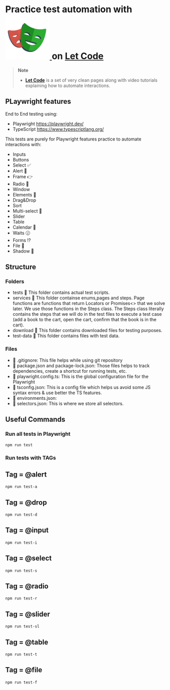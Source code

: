 <h1>
  Practice test automation with <a href="https://playwright.dev/"> <img width="140" alt="Playwright Logo" src="https://raw.githubusercontent.com/github/explore/60cd2530141f67f07a947fa2d310c482e287e387/topics/playwright/playwright.png" /> </a> on <a href="https://letcode.in/test">Let Code</a>
</h1>

> **Note**
>
> +  **<a href="https://letcode.in/">Let Code</a>** is a set of very clean pages along with video tutorials explaining how to automate interactions.
>
## PLaywright features
End to End testing using:

- Playwright https://playwright.dev/
- TypeScript https://www.typescriptlang.org/

This tests are purely for Playwright features practice to automate interactions with:
- Inputs
- Buttons
- Select :white_check_mark:
- Alert :speech_balloon:
- Frame :point_right:
- Radio :radio_button:
- Window
- Elements :game_die:
- Drag&Drop
- Sort
- Multi-select :dizzy:
- Slider
- Table
- Calendar :calendar:
- Waits :clock130:
- Forms :interrobang:
- File :pencil:
- Shadow :ghost:

## Structure
### Folders
- tests :file_folder: This folder contains actual test scripts. 
- services :file_folder: This folder containse enums,pages and steps. Page functions are functions that return Locators or Promises<> that we solve later. We use those functions in the Steps class. The Steps class literally contains the steps that we will do in the test files to execute a test case (add a book to the cart, open the cart, confirm that the book is in the cart).
- download :file_folder: This folder contains downloaded files for testing purposes.
- test-data :file_folder: This folder contains files with test data.

### Files
- :page_facing_up: .gitignore: This file helps while using git repository
- :page_facing_up: package.json and package-lock.json: Those files helps to track dependencies, create a shortcut for running tests, etc.
- :page_facing_up: playwright.config.ts:  This is the global configuration file for the Playwright
- :page_facing_up: tsconfig.json: This is a config file which helps us avoid some JS syntax errors & use better the TS features.
- :page_facing_up: environments.json: 
- :page_facing_up: selectors.json: This is where we store all selectors.

## Useful Commands
### Run all tests in Playwright
```shell
npm run test
```
### Run tests with TAGs
## Tag = @alert 
```shell
npm run test-a
```
## Tag = @drop
```shell
npm run test-d
```
## Tag = @input
```shell
npm run test-i
```
## Tag = @select
```shell
npm run test-s
```
## Tag = @radio
```shell
npm run test-r
```
## Tag = @slider
```shell
npm run test-sl
```
## Tag = @table
```shell
npm run test-t
```
## Tag = @file
```shell
npm run test-f
```
